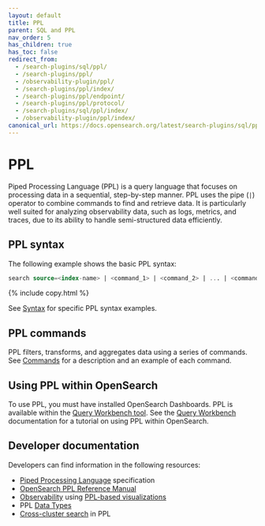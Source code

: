 ```yaml
---
layout: default
title: PPL
parent: SQL and PPL
nav_order: 5
has_children: true
has_toc: false
redirect_from:
  - /search-plugins/sql/ppl/
  - /search-plugins/ppl/
  - /observability-plugin/ppl/
  - /search-plugins/ppl/index/
  - /search-plugins/ppl/endpoint/
  - /search-plugins/ppl/protocol/
  - /search-plugins/sql/ppl/index/
  - /observability-plugin/ppl/index/
canonical_url: https://docs.opensearch.org/latest/search-plugins/sql/ppl/index/
---
```


# PPL

Piped Processing Language (PPL) is a query language that focuses on processing data in a sequential, step-by-step manner. PPL uses the pipe (`|`) operator to combine commands to find and retrieve data. It is particularly well suited for analyzing observability data, such as logs, metrics, and traces, due to its ability to handle semi-structured data efficiently.

## PPL syntax

The following example shows the basic PPL syntax:

```sql
search source=<index-name> | <command_1> | <command_2> | ... | <command_n>
```
{% include copy.html %}

See [Syntax]({{site.url}}{{site.baseurl}}/search-plugins/sql/ppl/syntax/) for specific PPL syntax examples.

## PPL commands

PPL filters, transforms, and aggregates data using a series of commands. See [Commands]({{site.url}}{{site.baseurl}}/search-plugins/sql/ppl/functions/) for a description and an example of each command.

## Using PPL within OpenSearch

To use PPL, you must have installed OpenSearch Dashboards. PPL is available within the [Query Workbench tool](https://playground.opensearch.org/app/opensearch-query-workbench#/). See the [Query Workbench]({{site.url}}{{site.baseurl}}/dashboards/query-workbench/) documentation for a tutorial on using PPL within OpenSearch.

## Developer documentation

Developers can find information in the following resources:

- [Piped Processing Language](https://github.com/opensearch-project/piped-processing-language) specification
- [OpenSearch PPL Reference Manual](https://github.com/opensearch-project/sql/blob/main/docs/user/ppl/index.rst)
- [Observability](https://github.com/opensearch-project/dashboards-observability/) using [PPL-based visualizations](https://github.com/opensearch-project/dashboards-observability#event-analytics)
- PPL [Data Types](https://github.com/opensearch-project/sql/blob/main/docs/user/ppl/general/datatypes.rst)
- [Cross-cluster search](https://github.com/opensearch-project/sql/blob/main/docs/user/ppl/admin/cross_cluster_search.rst#using-cross-cluster-search-in-ppl) in PPL
